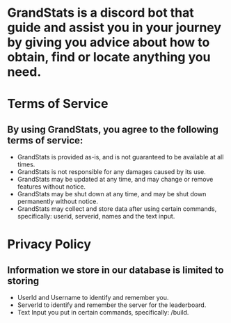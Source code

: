 # GrandStats is a discord bot that guide and assist you in your journey by giving you advice about how to obtain, find or locate anything you need.
# Terms of Service
## By using GrandStats, you agree to the following terms of service:
- GrandStats is provided as-is, and is not guaranteed to be available at all times.
- GrandStats is not responsible for any damages caused by its use.
- GrandStats may be updated at any time, and may change or remove features without notice.
- GrandStats may be shut down at any time, and may be shut down permanently without notice.
- GrandStats may collect and store data after using certain commands, specifically: userid, serverid, names and the text input.
# Privacy Policy
## Information we store in our database is limited to storing
- UserId and Username to identify and remember you.
- ServerId to identify and remember the server for the leaderboard.
- Text Input you put in certain commands, specifically: /build.
